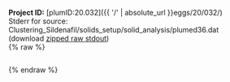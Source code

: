 **Project ID:** [plumID:20.032]({{ '/' | absolute_url }}eggs/20/032/)  
Stderr for source:  Clustering_Sildenafil/solids_setup/solid_analysis/plumed36.dat   
(download [zipped raw stdout](plumed36.dat.plumed.stdout.txt.zip))  
{% raw %}
<pre>
</pre>
{% endraw %}

